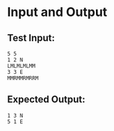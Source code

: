 # Input and Output
## Test Input:
```
5 5
1 2 N
LMLMLMLMM
3 3 E
MMRMMRMRRM
```
## Expected Output:
```
1 3 N
5 1 E
```
